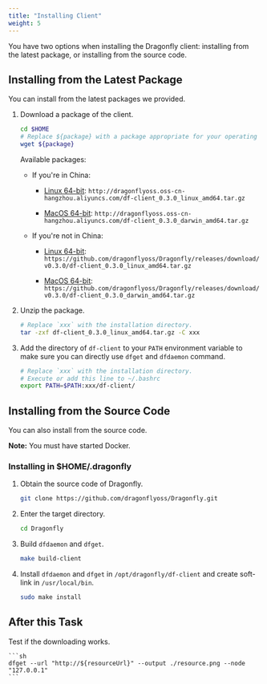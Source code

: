 ```yaml
---
title: "Installing Client"
weight: 5
---
```


You have two options when installing the Dragonfly client: installing from the latest package, or installing from the source code.
<!--more-->

## Installing from the Latest Package

You can install from the latest packages we provided.

1. Download a package of the client.

    ```bash
    cd $HOME
    # Replace ${package} with a package appropriate for your operating system and location
    wget ${package}
    ```

    Available packages:

    - If you're in China:

        - [Linux 64-bit](http://dragonflyoss.oss-cn-hangzhou.aliyuncs.com/df-client_0.3.0_linux_amd64.tar.gz): `http://dragonflyoss.oss-cn-hangzhou.aliyuncs.com/df-client_0.3.0_linux_amd64.tar.gz`

        - [MacOS 64-bit](http://dragonflyoss.oss-cn-hangzhou.aliyuncs.com/df-client_0.3.0_darwin_amd64.tar.gz): `http://dragonflyoss.oss-cn-hangzhou.aliyuncs.com/df-client_0.3.0_darwin_amd64.tar.gz`

    - If you're not in China:

        - [Linux 64-bit](https://github.com/dragonflyoss/Dragonfly/releases/download/v0.3.0/df-client_0.3.0_linux_amd64.tar.gz): `https://github.com/dragonflyoss/Dragonfly/releases/download/v0.3.0/df-client_0.3.0_linux_amd64.tar.gz`

        - [MacOS 64-bit](https://github.com/dragonflyoss/Dragonfly/releases/download/v0.3.0/df-client_0.3.0_darwin_amd64.tar.gz): `https://github.com/dragonflyoss/Dragonfly/releases/download/v0.3.0/df-client_0.3.0_darwin_amd64.tar.gz`

2. Unzip the package.

    ```bash
    # Replace `xxx` with the installation directory.
    tar -zxf df-client_0.3.0_linux_amd64.tar.gz -C xxx
    ```

3. Add the directory of `df-client` to your `PATH` environment variable to make sure you can directly use `dfget` and `dfdaemon` command.

    ```bash
    # Replace `xxx` with the installation directory.
    # Execute or add this line to ~/.bashrc
    export PATH=$PATH:xxx/df-client/
    ```

## Installing from the Source Code

You can also install from the source code.

**Note:** You must have started Docker.

### Installing in $HOME/.dragonfly

1. Obtain the source code of Dragonfly.

    ```sh
    git clone https://github.com/dragonflyoss/Dragonfly.git
    ```

2. Enter the target directory.

    ```sh
    cd Dragonfly
    ```

3. Build `dfdaemon` and `dfget`.

    ```sh
    make build-client
    ```

4. Install `dfdaemon` and `dfget` in `/opt/dragonfly/df-client` and create soft-link in `/usr/local/bin`.

    ```sh
    sudo make install
    ```

## After this Task

Test if the downloading works.

    ```sh
    dfget --url "http://${resourceUrl}" --output ./resource.png --node "127.0.0.1"
    ```
